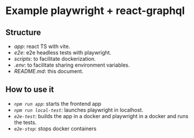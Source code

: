 # Example playwright + react-graphql

## Structure

- _app_: react TS with vite.
- _e2e_: e2e headless tests with playwright.
- _scripts_: to facilitate dockerization.
- _.env_: to facilitate sharing environment variables.
- _README.md_: this document.

## How to use it

- _`npm run app`_: starts the frontend app
- _`npm run local-test`_: launches playwright in localhost.
- _`e2e-test`_: builds the app in a docker and playwright in a docker and runs the tests.
- _`e2e-stop`_: stops docker containers
